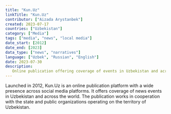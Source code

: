 ```yaml
---
title: "Kun.Uz"
linkTitle: "Kun.Uz"
contributor: ["Aizada Arystanbek"]
created: 2023-07-17
countries: ["Uzbekistan"]
category: ["Media"]
tags: ["media", "news", "local media"]
date_start: [2012]
date_end: [2023]
data_type: ["news", "narratives"]
language: ["Uzbek", "Russian", "English"]
date: 2023-07-30
description:
   Online publication offering coverage of events in Uzbekistan and across the world.
---
```


Launched in 2012, Kun.Uz is an online publication platform with a wide presence across social media platforms. It offers coverage of news events in Uzbekistan and across the world. The publication works in cooperation with the state and public organizations operating on the territory of Uzbekistan.
